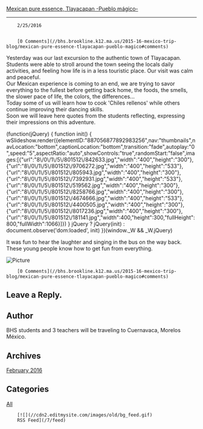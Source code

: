 [Mexican pure essence, Tlayacapan -Pueblo mágico-](//bhs.brookline.k12.ma.us/2015-16-mexico-trip-blog/mexican-pure-essence-tlayacapan-pueblo-magico)

			
---------------------------------------------------------------------------------------------------------------------------------------------------------

		2/25/2016
	

		[0 Comments](//bhs.brookline.k12.ma.us/2015-16-mexico-trip-blog/mexican-pure-essence-tlayacapan-pueblo-magico#comments)
	

Yesterday was our last excursion to the authentic town of Tlayacapan. Students were able to stroll around the town seeing the locals daily activities, and feeling how life is in a less touristic place. Our visit was calm and peaceful.  
Our Mexican experience is coming to an end, we are trying to savor everything to the fullest before getting back home, the foods, the smells, the slower pace of life, the colors, the differences...  
Today some of us will learn how to cook 'Chiles rellenos' while others continue improving their dancing skills.  
Soon we will leave here quotes from the students reflecting, expressing their impressions on this adventure.  

(function(jQuery) {
function init() { wSlideshow.render({elementID:"887056877892983256",nav:"thumbnails",navLocation:"bottom",captionLocation:"bottom",transition:"fade",autoplay:"0",speed:"5",aspectRatio:"auto",showControls:"true",randomStart:"false",images:\[{"url":"8\\/0\\/1\\/5\\/801512\\/842633.jpg","width":"400","height":"300"},{"url":"8\\/0\\/1\\/5\\/801512\\/9706272.jpg","width":"400","height":"533"},{"url":"8\\/0\\/1\\/5\\/801512\\/805943.jpg","width":"400","height":"300"},{"url":"8\\/0\\/1\\/5\\/801512\\/7392931.jpg","width":"400","height":"533"},{"url":"8\\/0\\/1\\/5\\/801512\\/519562.jpg","width":"400","height":"300"},{"url":"8\\/0\\/1\\/5\\/801512\\/8258766.jpg","width":"400","height":"300"},{"url":"8\\/0\\/1\\/5\\/801512\\/4674666.jpg","width":"400","height":"533"},{"url":"8\\/0\\/1\\/5\\/801512\\/4400505.jpg","width":"400","height":"300"},{"url":"8\\/0\\/1\\/5\\/801512\\/8017236.jpg","width":"400","height":"300"},{"url":"8\\/0\\/1\\/5\\/801512\\/181141.jpg","width":400,"height":300,"fullHeight":800,"fullWidth":1066}\]}) }
jQuery ? jQuery(init) : document.observe('dom:loaded', init)
})(window.\_W && \_W.jQuery)

It was fun to hear the laughter and singing in the bus on the way back. These young people know how to get fun from everything.

 ![Picture](/uploads/8/0/1/5/801512/3119518_orig.jpg)

		[0 Comments](//bhs.brookline.k12.ma.us/2015-16-mexico-trip-blog/mexican-pure-essence-tlayacapan-pueblo-magico#comments)
	

  
  
  

Leave a Reply.
--------------

Author
------

BHS students and 3 teachers will be traveling to Cuernavaca, Morelos México.

Archives
--------

[February 2016](/2015-16-mexico-trip-blog/archives/02-2016)
		  

Categories
----------

[All](/2015-16-mexico-trip-blog/category/all)
	  

	
		[![](//cdn2.editmysite.com/images/old/bg_feed.gif)
		RSS Feed](/7/feed)